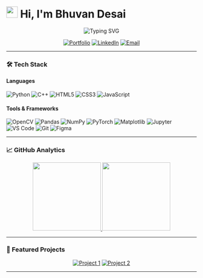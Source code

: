 # <img src="https://media.giphy.com/media/hvRJCLFzcasrR4ia7z/giphy.gif" width="30px"> Hi, I'm Bhuvan Desai 

<p align="center">
  <img src="https://readme-typing-svg.demolab.com?font=Fira+Code&weight=600&size=26&duration=4000&pause=1000&color=7C00FF&center=true&vCenter=true&width=550&lines=Aspiring+Data+Scientist;Student+of+Data+Science;Deep+Learning+Explorer;Machine+Learning+Enthusiast;" alt="Typing SVG" />
</p>

<div align="center">
  
  [![Portfolio](https://img.shields.io/badge/Portfolio-%23000000.svg?style=for-the-badge&logo=react&logoColor=#61DAFB)](https://bhuvan-desai21.github.io/portfolio/)
  [![LinkedIn](https://img.shields.io/badge/LinkedIn-%230077B5.svg?style=for-the-badge&logo=linkedin&logoColor=white)](https://www.linkedin.com/in/bhuvandesai21/)
  [![Email](https://img.shields.io/badge/Email-D14836?style=for-the-badge&logo=gmail&logoColor=white)](mailto:bhuvandesai21@gmail.com)
  
</div>

---

### 🛠️ Tech Stack

#### Languages
![Python](https://img.shields.io/badge/Python-3776AB?style=for-the-badge&logo=python&logoColor=white)
![C++](https://img.shields.io/badge/C%2B%2B-00599C?style=for-the-badge&logo=c%2B%2B&logoColor=white)
![HTML5](https://img.shields.io/badge/HTML5-E34F26?style=for-the-badge&logo=html5&logoColor=white)
![CSS3](https://img.shields.io/badge/CSS3-1572B6?style=for-the-badge&logo=css3&logoColor=white)
![JavaScript](https://img.shields.io/badge/JavaScript-F7DF1E?style=for-the-badge&logo=javascript&logoColor=black)

#### Tools & Frameworks
![OpenCV](https://img.shields.io/badge/OpenCV-27338e?style=for-the-badge&logo=OpenCV&logoColor=white)
![Pandas](https://img.shields.io/badge/Pandas-150458?style=for-the-badge&logo=pandas&logoColor=white)
![NumPy](https://img.shields.io/badge/NumPy-013243?style=for-the-badge&logo=numpy&logoColor=white)
![PyTorch](https://img.shields.io/badge/PyTorch-EE4C2C?style=for-the-badge&logo=pytorch&logoColor=white)
![Matplotlib](https://img.shields.io/badge/Matplotlib-%23ffffff.svg?style=for-the-badge&logo=matplotlib&logoColor=black)
![Jupyter](https://img.shields.io/badge/Jupyter-F37626.svg?style=for-the-badge&logo=Jupyter&logoColor=white)
![VS Code](https://img.shields.io/badge/VS_Code-007ACC?style=for-the-badge&logo=visual-studio-code&logoColor=white)
![Git](https://img.shields.io/badge/Git-F05032?style=for-the-badge&logo=git&logoColor=white)
![Figma](https://img.shields.io/badge/Figma-F24E1E?style=for-the-badge&logo=figma&logoColor=white)

---

### 📈 GitHub Analytics


<div align="center">
  
  <a href="https://github.com/bhuvan-desai21">
    <img height="180em" src="https://github-readme-stats.vercel.app/api?username=bhuvan-desai21&show_icons=true&theme=tokyonight&border_color=7F5AB6"/>
    <img height="180em" src="https://github-readme-stats.vercel.app/api/top-langs/?username=bhuvan-desai21&layout=compact&langs_count=8&theme=tokyonight&border_color=7F5AB6"/>  
  </a>

</div>

---

### 🎨 Featured Projects

<div align="center">
  
  [![Project 1](https://github-readme-stats.vercel.app/api/pin/?username=bhuvan-desai21&repo=Sales_analysis_through_pandas&theme=tokyonight&border_color=7F5AB6)](https://github.com/bhuvan-desai21/Sales_analysis_through_pandas)
  [![Project 2](https://github-readme-stats.vercel.app/api/pin/?username=bhuvan-desai21&repo=Bake-Mate-AI&theme=tokyonight&border_color=7F5AB6)](https://github.com/bhuvan-desai21/Bake-Mate-AI)
  
</div>

---




